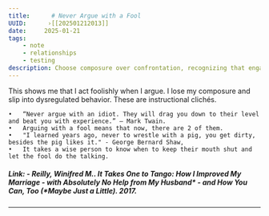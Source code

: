 ```yaml
---
title:      # Never Argue with a Fool 
UUID:      ›[[202501212013]] 
date:     2025-01-21
tags:     
    - note
    - relationships 
    - testing
description: Choose composure over confrontation, recognizing that engaging in unproductive arguments undermines self-control and perpetuates chaos. 
---
```

This shows me that I act foolishly when I argue. I lose my composure and slip into dysregulated behavior. These are instructional clichés. 

	•	“Never argue with an idiot. They will drag you down to their level and beat you with experience.” ― Mark Twain.
	•	Arguing with a fool means that now, there are 2 of them.
	•	"I learned years ago, never to wrestle with a pig, you get dirty, besides the pig likes it." - George Bernard Shaw,
	•	It takes a wise person to know when to keep their mouth shut and let the fool do the talking.


##### Link: - Reilly, Winifred M.. _It Takes One to Tango: How I Improved My Marriage - with Absolutely No Help from My Husband* - and How You Can, Too (*Maybe Just a Little)_. 2017. 

----------------------------------
<!--
## Source: The

## See Also
- Relationship error: models and management [[202501201502]]
- Noticing Dysregulation in my Relationships [[202501200915]]

-->

